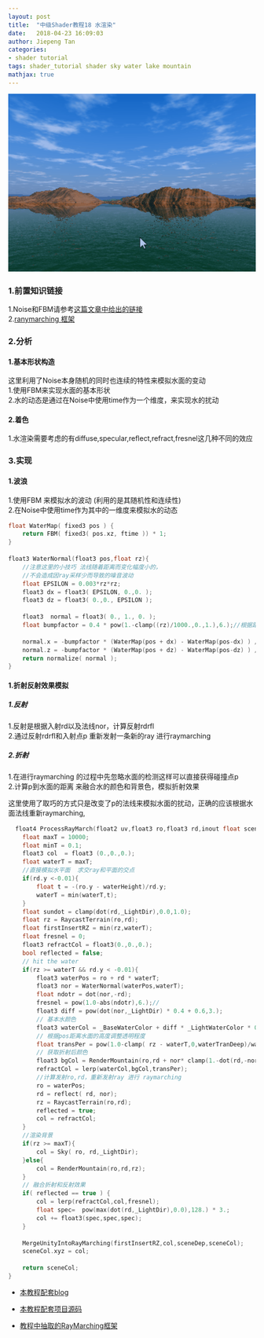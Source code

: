 ```yaml
---
layout: post
title:  "中级Shader教程18 水渲染"
date:   2018-04-23 16:09:03
author: Jiepeng Tan
categories: 
- shader tutorial
tags: shader_tutorial shader sky water lake mountain 
mathjax: true
---
```

 <p align="center">
<img src="https://github.com/JiepengTan/JiepengTan.github.io/blob/master/assets/img/blog/ShaderTutorial3D/Lake/head.gif?raw=true" width="512"></p>   






### 1.前置知识链接    
1.Noise和FBM请参考[这篇文章中给出的链接][4]     
2.[ranymarching 框架][5]      

### 2.分析  
#### 1.基本形状构造  
这里利用了Noise本身随机的同时也连续的特性来模拟水面的变动  
1.使用FBM来实现水面的基本形状  
2.水的动态是通过在Noise中使用time作为一个维度，来实现水的扰动  

#### 2.着色  
1.水渲染需要考虑的有diffuse,specular,reflect,refract,fresnel这几种不同的效应   

### 3.实现    
#### 1.波浪  
1.使用FBM 来模拟水的波动 (利用的是其随机性和连续性)    
2.在Noise中使用time作为其中的一维度来模拟水的动态    

```c
float WaterMap( fixed3 pos ) {
    return FBM( fixed3( pos.xz, ftime )) * 1;
}

float3 WaterNormal(float3 pos,float rz){
    //注意这里的小技巧 法线随着距离而变化幅度小的，
    //不会造成因ray采样少而导致的噪音波动
    float EPSILON = 0.003*rz*rz;
    float3 dx = float3( EPSILON, 0.,0. );
    float3 dz = float3( 0.,0., EPSILON );
        
    float3  normal = float3( 0., 1., 0. );
    float bumpfactor = 0.4 * pow(1.-clamp((rz)/1000.,0.,1.),6.);//根据距离所见减少Bump幅度
    
    normal.x = -bumpfactor * (WaterMap(pos + dx) - WaterMap(pos-dx) ) / (2. * EPSILON);
    normal.z = -bumpfactor * (WaterMap(pos + dz) - WaterMap(pos-dz) ) / (2. * EPSILON);
    return normalize( normal ); 
}
```

#### 1.折射反射效果模拟  

##### 1.反射
1.反射是根据入射rd以及法线nor，计算反射rdrfl  
2.通过反射rdrfl和入射点p 重新发射一条新的ray 进行raymarching  

##### 2.折射
1.在进行raymarching 的过程中先忽略水面的检测这样可以直接获得碰撞点p  
2.计算p到水面的距离 来融合水的颜色和背景色，模拟折射效果  

这里使用了取巧的方式只是改变了p的法线来模拟水面的扰动，正确的应该根据水面法线重新raymarching,


```c
  float4 ProcessRayMarch(float2 uv,float3 ro,float3 rd,inout float sceneDep,float4 sceneCol){  
    float maxT = 10000;
    float minT = 0.1;
    float3 col  = float3 (0.,0.,0.);
    float waterT = maxT;
    //直接模拟水平面  求交ray和平面的交点
    if(rd.y <-0.01){
        float t = -(ro.y - waterHeight)/rd.y;
        waterT = min(waterT,t);
    }
    float sundot = clamp(dot(rd,_LightDir),0.0,1.0);
    float rz = RaycastTerrain(ro,rd);
    float firstInsertRZ = min(rz,waterT);
    float fresnel = 0;
    float3 refractCol = float3(0.,0.,0.);
    bool reflected = false;
    // hit the water
    if(rz >= waterT && rd.y < -0.01){
        float3 waterPos = ro + rd * waterT; 
        float3 nor = WaterNormal(waterPos,waterT);
        float ndotr = dot(nor,-rd);
        fresnel = pow(1.0-abs(ndotr),6.);//
        float3 diff = pow(dot(nor,_LightDir) * 0.4 + 0.6,3.);
        // 基本水颜色 
        float3 waterCol = _BaseWaterColor + diff * _LightWaterColor * 0.12; 
        // 根据pos距离水面的高度调整透明程度
        float transPer = pow(1.0-clamp( rz - waterT,0,waterTranDeep)/waterTranDeep,3.);
        // 获取折射后颜色
        float3 bgCol = RenderMountain(ro,rd + nor* clamp(1.-dot(rd,-nor),0.,1.),rz);
        refractCol = lerp(waterCol,bgCol,transPer);
        //计算发射ro,rd，重新发射ray 进行 raymarching
        ro = waterPos;
        rd = reflect( rd, nor);
        rz = RaycastTerrain(ro,rd);
        reflected = true;
        col = refractCol; 
    }
    //渲染背景
    if(rz >= maxT){
        col = Sky( ro, rd,_LightDir);
    }else{
        col = RenderMountain(ro,rd,rz);
    }
    // 融合折射和反射效果
    if( reflected == true ) {
        col = lerp(refractCol,col,fresnel);
        float spec=  pow(max(dot(rd,_LightDir),0.0),128.) * 3.;
        col += float3(spec,spec,spec);
    }
    
    MergeUnityIntoRayMarching(firstInsertRZ,col,sceneDep,sceneCol); 
    sceneCol.xyz = col;

    return sceneCol;
}
```




- [本教程配套blog ][1]
- [本教程配套项目源码 ][2]
- [教程中抽取的RayMarching框架][3]

  [1]: https://blog.csdn.net/tjw02241035621611/article/details/80038608
  [2]: https://github.com/JiepengTan/FishManShaderTutorial
  [3]: https://github.com/JiepengTan/Unity-Raymarching-Framework
  [4]: https://jiepengtan.github.io/2018/03/27/shader-tutorial01-base-math/
  [5]: https://jiepengtan.github.io/2018/04/22/shader-tutorial09-1-raymarch-framework/